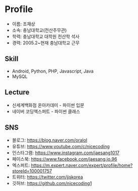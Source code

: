 # Profile

- 이름: 조재상
- 소속: 충남대학교(전산주무관)
- 학력: 충남대학교 대학원 전산학 석사
- 경력: 2005.2~현재 충남대학교 근무

## Skill
- Android, Python, PHP, Javascript, Java
- MySQL

## Lecture
- 신세계백화점 온아카데미 - 파이썬 입문
- 네이버 코딩엑스퍼트 - 파이썬 클래스

## SNS
- 블로그: https://blog.naver.com/oralol
- 유튜브: https://www.youtube.com/c/nicecoding
- 인스타그램: https://www.instagram.com/jaesang1017
- 페이스북: https://www.facebook.com/jaesang.jo.96
- 엑스퍼트: https://m.expert.naver.com/expert/profile/home?storeId=100001757
- 트위터: https://twitter.com/jjskorea
- 깃허브: https://github.com/nicecoding1
